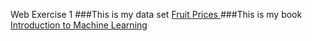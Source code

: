 Web Exercise 1
###This is my data set
<a href="#https://www.ers.usda.gov/webdocs/DataFiles/51035/Fruit%20Prices%202020.csv?v=3410.3"> Fruit Prices </a>
###This is my book
<a href="https://alex.smola.org/drafts/thebook.pdf"> Introduction to Machine Learning</a>


